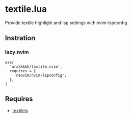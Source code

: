 # textile.lua

Provide textile highlight and lsp settings with nvim-lspconfig

## Instration
### lazy.nvim
```
use{
  'arakkkkk/textile.nvim',
  requires = {
    'neovim/nvim-lspconfig',
  },
}
```

## Requires
* [textilels](https://github.com/arakkkkk/textilels)

